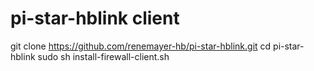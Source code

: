 # pi-star-hblink client
git clone https://github.com/renemayer-hb/pi-star-hblink.git
cd pi-star-hblink
sudo sh install-firewall-client.sh
